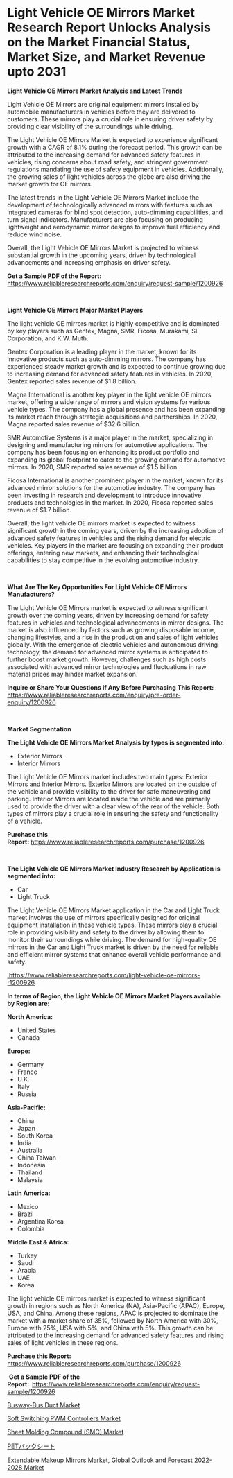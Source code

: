 <p><h1>Light Vehicle OE Mirrors Market Research Report Unlocks Analysis on the Market Financial Status, Market Size, and Market Revenue upto 2031</h1></p><p><strong>Light Vehicle OE Mirrors Market Analysis and Latest Trends</strong></p>
<p><p>Light Vehicle OE Mirrors are original equipment mirrors installed by automobile manufacturers in vehicles before they are delivered to customers. These mirrors play a crucial role in ensuring driver safety by providing clear visibility of the surroundings while driving.</p><p>The Light Vehicle OE Mirrors Market is expected to experience significant growth with a CAGR of 8.1% during the forecast period. This growth can be attributed to the increasing demand for advanced safety features in vehicles, rising concerns about road safety, and stringent government regulations mandating the use of safety equipment in vehicles. Additionally, the growing sales of light vehicles across the globe are also driving the market growth for OE mirrors.</p><p>The latest trends in the Light Vehicle OE Mirrors Market include the development of technologically advanced mirrors with features such as integrated cameras for blind spot detection, auto-dimming capabilities, and turn signal indicators. Manufacturers are also focusing on producing lightweight and aerodynamic mirror designs to improve fuel efficiency and reduce wind noise.</p><p>Overall, the Light Vehicle OE Mirrors Market is projected to witness substantial growth in the upcoming years, driven by technological advancements and increasing emphasis on driver safety.</p></p>
<p><strong>Get a Sample PDF of the Report:&nbsp;</strong> <a href="https://www.reliableresearchreports.com/enquiry/request-sample/1200926">https://www.reliableresearchreports.com/enquiry/request-sample/1200926</a></p>
<p>&nbsp;</p>
<p><strong>Light Vehicle OE Mirrors Major Market Players</strong></p>
<p><p>The light vehicle OE mirrors market is highly competitive and is dominated by key players such as Gentex, Magna, SMR, Ficosa, Murakami, SL Corporation, and K.W. Muth. </p><p>Gentex Corporation is a leading player in the market, known for its innovative products such as auto-dimming mirrors. The company has experienced steady market growth and is expected to continue growing due to increasing demand for advanced safety features in vehicles. In 2020, Gentex reported sales revenue of $1.8 billion.</p><p>Magna International is another key player in the light vehicle OE mirrors market, offering a wide range of mirrors and vision systems for various vehicle types. The company has a global presence and has been expanding its market reach through strategic acquisitions and partnerships. In 2020, Magna reported sales revenue of $32.6 billion.</p><p>SMR Automotive Systems is a major player in the market, specializing in designing and manufacturing mirrors for automotive applications. The company has been focusing on enhancing its product portfolio and expanding its global footprint to cater to the growing demand for automotive mirrors. In 2020, SMR reported sales revenue of $1.5 billion.</p><p>Ficosa International is another prominent player in the market, known for its advanced mirror solutions for the automotive industry. The company has been investing in research and development to introduce innovative products and technologies in the market. In 2020, Ficosa reported sales revenue of $1.7 billion.</p><p>Overall, the light vehicle OE mirrors market is expected to witness significant growth in the coming years, driven by the increasing adoption of advanced safety features in vehicles and the rising demand for electric vehicles. Key players in the market are focusing on expanding their product offerings, entering new markets, and enhancing their technological capabilities to stay competitive in the evolving automotive industry.</p></p>
<p>&nbsp;</p>
<p><strong>What Are The Key Opportunities For Light Vehicle OE Mirrors Manufacturers?</strong></p>
<p><p>The Light Vehicle OE Mirrors market is expected to witness significant growth over the coming years, driven by increasing demand for safety features in vehicles and technological advancements in mirror designs. The market is also influenced by factors such as growing disposable income, changing lifestyles, and a rise in the production and sales of light vehicles globally. With the emergence of electric vehicles and autonomous driving technology, the demand for advanced mirror systems is anticipated to further boost market growth. However, challenges such as high costs associated with advanced mirror technologies and fluctuations in raw material prices may hinder market expansion.</p></p>
<p><strong>Inquire or Share Your Questions If Any Before Purchasing This Report:</strong> <a href="https://www.reliableresearchreports.com/enquiry/pre-order-enquiry/1200926">https://www.reliableresearchreports.com/enquiry/pre-order-enquiry/1200926</a></p>
<p>&nbsp;</p>
<p><strong>Market Segmentation</strong></p>
<p><strong>The Light Vehicle OE Mirrors Market Analysis by types is segmented into:</strong></p>
<p><ul><li>Exterior Mirrors</li><li>Interior Mirrors</li></ul></p>
<p><p>The Light Vehicle OE Mirrors market includes two main types: Exterior Mirrors and Interior Mirrors. Exterior Mirrors are located on the outside of the vehicle and provide visibility to the driver for safe maneuvering and parking. Interior Mirrors are located inside the vehicle and are primarily used to provide the driver with a clear view of the rear of the vehicle. Both types of mirrors play a crucial role in ensuring the safety and functionality of a vehicle.</p></p>
<p><strong>Purchase this Report:&nbsp;</strong><a href="https://www.reliableresearchreports.com/purchase/1200926">https://www.reliableresearchreports.com/purchase/1200926</a></p>
<p>&nbsp;</p>
<p><strong>The Light Vehicle OE Mirrors Market Industry Research by Application is segmented into:</strong></p>
<p><ul><li>Car</li><li>Light Truck</li></ul></p>
<p><p>The Light Vehicle OE Mirrors Market application in the Car and Light Truck market involves the use of mirrors specifically designed for original equipment installation in these vehicle types. These mirrors play a crucial role in providing visibility and safety to the driver by allowing them to monitor their surroundings while driving. The demand for high-quality OE mirrors in the Car and Light Truck market is driven by the need for reliable and efficient mirror systems that enhance overall vehicle performance and safety.</p></p>
<p><a href="https://www.reliableresearchreports.com/light-vehicle-oe-mirrors-r1200926">&nbsp;https://www.reliableresearchreports.com/light-vehicle-oe-mirrors-r1200926</a></p>
<p><strong>In terms of Region, the Light Vehicle OE Mirrors Market Players available by Region are:</strong></p>
<p>
    <p> <strong> North America: </strong>
        <ul>
            <li>United States</li>
            <li>Canada</li>
        </ul>
        </p> 
    <p> <strong> Europe: </strong>
        <ul>
            <li>Germany</li>
            <li>France</li>
            <li>U.K.</li>
            <li>Italy</li>
            <li>Russia</li>
        </ul>
        </p> 
    <p> <strong> Asia-Pacific: </strong>
        <ul>
            <li>China</li>
            <li>Japan</li>
            <li>South Korea</li>
            <li>India</li>
            <li>Australia</li>
            <li>China Taiwan</li>
            <li>Indonesia</li>
            <li>Thailand</li>
            <li>Malaysia</li>
        </ul>
        </p> 
    <p> <strong> Latin America: </strong>
        <ul>
            <li>Mexico</li>
            <li>Brazil</li>
            <li>Argentina Korea</li>
            <li>Colombia</li>
        </ul>
        </p> 
    <p> <strong> Middle East & Africa: </strong>
        <ul>
            <li>Turkey</li>
            <li>Saudi</li>
            <li>Arabia</li>
            <li>UAE</li>
            <li>Korea</li>
        </ul>
    </p>
    </p>
<p><p>The light vehicle OE mirrors market is expected to witness significant growth in regions such as North America (NA), Asia-Pacific (APAC), Europe, USA, and China. Among these regions, APAC is projected to dominate the market with a market share of 35%, followed by North America with 30%, Europe with 25%, USA with 5%, and China with 5%. This growth can be attributed to the increasing demand for advanced safety features and rising sales of light vehicles in these regions.</p></p>
<p><strong>Purchase this Report: </strong><a href="https://www.reliableresearchreports.com/purchase/1200926">https://www.reliableresearchreports.com/purchase/1200926</a></p>
<p>&nbsp;<strong>Get a Sample PDF of the Report:&nbsp;&nbsp;</strong><a href="https://www.reliableresearchreports.com/enquiry/request-sample/1200926">https://www.reliableresearchreports.com/enquiry/request-sample/1200926</a></p>
<p><strong></strong></p>
<p><p><a href="https://github.com/sonuprakash1/Market-Research-Report-List-2/blob/main/busway-bus-duct-market.md">Busway-Bus Duct Market</a></p><p><a href="https://issuu.com/reportprime-2/docs/soft-switching-pwm-controllers-market-size-2030.pp">Soft Switching PWM Controllers Market</a></p><p><a href="https://github.com/Whitneyboyettebo9kiw7yr13/Market-Research-Report-List-2/blob/main/sheet-molding-compound-smc-market.md">Sheet Molding Compound (SMC) Market</a></p><p><a href="https://github.com/adcxff01450218/Market-Research-Report-List-2/blob/main/238367489446.md">PETバックシート</a></p><p><a href="https://www.linkedin.com/pulse/analyzing-extendable-makeup-mirrors-market-global-outlook-forecast-zbenf">Extendable Makeup Mirrors Market, Global Outlook and Forecast 2022-2028 Market</a></p></p>